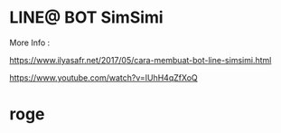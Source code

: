 # LINE@ BOT SimSimi

More Info :

https://www.ilyasafr.net/2017/05/cara-membuat-bot-line-simsimi.html

https://www.youtube.com/watch?v=IUhH4qZfXoQ
# roge
